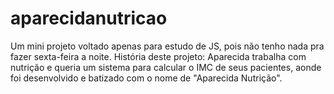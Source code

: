 # aparecidanutricao
Um mini projeto voltado apenas para estudo de JS, pois não tenho nada pra fazer sexta-feira a noite.
História deste projeto: Aparecida trabalha com nutrição e queria um sistema para calcular o IMC de seus pacientes, aonde foi desenvolvido e batizado com o nome de "Aparecida Nutrição". 
